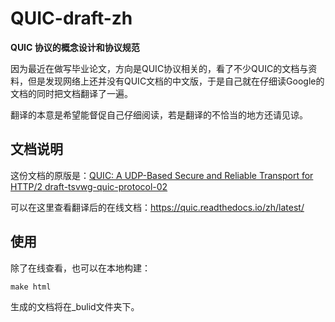 # QUIC-draft-zh
**QUIC 协议的概念设计和协议规范**

因为最近在做写毕业论文，方向是QUIC协议相关的，看了不少QUIC的文档与资料，但是发现网络上还并没有QUIC文档的中文版，于是自己就在仔细读Google的文档的同时把文档翻译了一遍。

翻译的本意是希望能督促自己仔细阅读，若是翻译的不恰当的地方还请见谅。

## 文档说明
这份文档的原版是：[QUIC: A UDP-Based Secure and Reliable Transport for HTTP/2 draft-tsvwg-quic-protocol-02](https://tools.ietf.org/html/draft-tsvwg-quic-protocol-02)

可以在这里查看翻译后的在线文档：https://quic.readthedocs.io/zh/latest/

## 使用
除了在线查看，也可以在本地构建：

```
make html
```

生成的文档将在_bulid文件夹下。